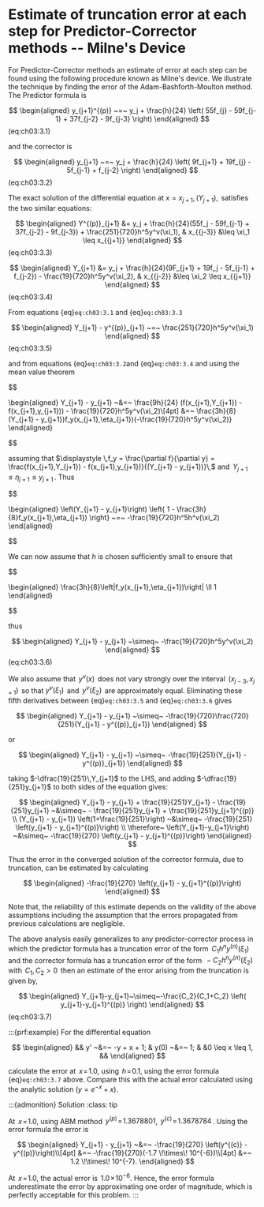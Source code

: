 # Estimate of truncation error at each step for Predictor-Corrector methods -- Milne's Device

For Predictor-Corrector methods an estimate of error at each step can be
found using the following procedure known as Milne's device. We
illustrate the technique by finding the error of the
Adam-Bashforth-Moulton method. The Predictor formula is


$$
\begin{aligned}
    y_{j+1}^{(p)} ~=~ y_j + \frac{h}{24} \left(
        55f_{j} - 59f_{j-1} + 37f_{j-2} - 9f_{j-3}
    \right)
\end{aligned}
$$(eq:ch03:3.1)

 and the corrector is 

$$
\begin{aligned}
    y_{j+1} ~=~ y_j + \frac{h}{24} \left(
        9f_{j+1} + 19f_{j} - 5f_{j-1} + f_{j-2}
    \right)    
\end{aligned}
$$(eq:ch03:3.2)

 The exact solution of the differential equation at
$x = x_{j+1},\, (Y_{j+1}),\,$ satisfies the two similar equations:


$$
\begin{aligned}
    Y^{(p)}_{j+1} &= y_j
    + \frac{h}{24}(55f_j - 59f_{j-1} + 37f_{j-2} - 9f_{j-3})
    + \frac{251}{720}h^5y^v(\xi_1), & x_{{j-3}} &\leq \xi_1 \leq x_{{j+1}}
\end{aligned}
$$(eq:ch03:3.3)

$$
\begin{aligned}
    Y_{j+1} &= y_j
    + \frac{h}{24}(9F_{j+1} + 19f_j - 5f_{j-1} + f_{j-2})
    - \frac{19}{720}h^5y^v(\xi_2), & x_{{j-2}} &\leq \xi_2 \leq x_{{j+1}}    
\end{aligned}
$$(eq:ch03:3.4)

From equations {eq}`eq:ch03:3.1` and {eq}`eq:ch03:3.3` 

$$
\begin{aligned}
    Y_{j+1} - y^{(p)}_{j+1} ~=~ \frac{251}{720}h^5y^v(\xi_1)
\end{aligned}
$$(eq:ch03:3.5)

 and from equations {eq}`eq:ch03:3.2`and {eq}`eq:ch03:3.4` and using the mean value theorem


$$

\begin{aligned}
    Y_{j+1} - y_{j+1} ~&=~ \frac{9h}{24}
    (f(x_{j+1},Y_{j+1}) - f(x_{j+1},y_{j+1})) - \frac{19}{720}h^5y^v(\xi_2)\\[4pt]
    &=~ \frac{3h}{8}(Y_{j+1} - y_{j+1})f_y(x_{j+1},\eta_{j+1}){-\frac{19}{720}h^5y^v(\xi_2)}
\end{aligned}

$$

 assuming that $\displaystyle \,f_y = \frac{\partial f}{\partial y} =
\frac{f(x_{j+1},Y_{j+1}) - f(x_{j+1},y_{j+1})}{(Y_{j+1} - y_{j+1})}\,$
and $\,Y_{j+1} \leq \eta_{j+1} \leq y_{j+1}\,$. Thus 

$$

\begin{aligned}
    \left(Y_{j+1} - y_{j+1}\right) \left\{
        1 - \frac{3h}{8}f_y(x_{j+1},\eta_{j+1})
    \right\} ~=~ -\frac{19}{720}h^5h^v(\xi_2)
\end{aligned}

$$

 We can now assume that $h$ is chosen sufficiently small
to ensure that 

$$

\begin{aligned}
    \frac{3h}{8}\left|f_y(x_{j+1},\eta_{j+1})\right| \ll 1
\end{aligned}

$$

 thus 

$$
\begin{aligned}
    Y_{j+1} - y_{j+1} ~\simeq~ -\frac{19}{720}h^5y^v(\xi_2)  
\end{aligned}
$$(eq:ch03:3.6)

 We also assume that $\,y^v(x)\,$ does not vary strongly
over the interval $\,(x_{j-3},x_{j+1})\,$ so that $y^v(\xi_1)\,$ and
$\,y^v(\xi_2)\,$ are approximately equal. Eliminating these fifth
derivatives between {eq}`eq:ch03:3.5` and {eq}`eq:ch03:3.6`
gives 

$$
\begin{aligned}
    Y_{j+1} - y_{j+1} ~\simeq~
    -\frac{19}{720}\frac{720}{251}(Y_{j+1} - y^{(p)}_{j+1})
\end{aligned}
$$

 or 

$$
\begin{aligned}
    Y_{j+1} - y_{j+1} ~\simeq~ -\frac{19}{251}(Y_{j+1} - y^{(p)}_{j+1})
\end{aligned}
$$

 taking $-\dfrac{19}{251}\,Y_{j+1}$ to the LHS, and adding
$-\dfrac{19}{251}y_{j+1}$ to both sides of the equation gives:


$$
\begin{aligned}
    Y_{j+1} - y_{j+1} + \frac{19}{251}Y_{j+1} - \frac{19}{251}y_{j+1}
    ~&\simeq~ - \frac{19}{251}y_{j+1} + \frac{19}{251}y_{j+1}^{(p)}
    \\
    (Y_{j+1} - y_{j+1}) \left(1+\frac{19}{251}\right)
    ~&\simeq~ -\frac{19}{251} \left(y_{j+1} - y_{j+1}^{(p)}\right)
    \\
    \therefore~ \left(Y_{j+1}-y_{j+1}\right)
    ~&\simeq~ -\frac{19}{270} \left(y_{j+1} - y_{j+1}^{(p)}\right)
\end{aligned}
$$

 Thus the error in the converged solution of the
corrector formula, due to truncation, can be estimated by calculating


$$
\begin{aligned}
    -\frac{19}{270} \left(y_{j+1} - y_{j+1}^{(p)}\right)
\end{aligned}
$$

 Note that, the reliability of this estimate depends on
the validity of the above assumptions including the assumption that the
errors propagated from previous calculations are negligible.

The above analysis easily generalizes to any predictor-corrector process
in which the predictor formula has a truncation error of the form
$\,C_1h^ny^{(n)}(\xi_1)\,$ and the corrector formula has a truncation
error of the form $\,-C_2h^ny^{(n)}(\xi_2)\,$ with $\,C_1,C_2>0\,$ then
an estimate of the error arising from the truncation is given by,


$$
\begin{aligned}
    Y_{j+1}-y_{j+1}~\simeq~-\frac{C_2}{C_1+C_2} \left(
        y_{j+1}-y_{j+1}^{(p)}
    \right)
\end{aligned}
$$ (eq:ch03:3.7)



:::{prf:example}
For the differential equation 

$$
\begin{aligned}
        && y' ~&=~ -y + x + 1; & y(0) ~&=~ 1; & &0 \leq x \leq 1, &&   
\end{aligned}
$$

 calculate the error at $\,x \!=\! 1.0$, using
$\,h \!=\! 0.1$, using the error formula {eq}`eq:ch03:3.7` above.
Compare this with the actual error calculated using the analytic
solution $(y = e^{-x} + x)$.


:::{admonition} Solution
:class: tip

At $\,x \!=\! 1.0$, using ABM method $\,y^{(p)} \!=\! 1.3678801$,
$\,y^{(c)} \!=\! 1.3678784\,$. Using the error formula the error is

$$
\begin{aligned}
        Y_{j+1} - y_{j+1} ~&=~ -\frac{19}{270} \left(y^{(c)} - y^{(p)}\right)\\[4pt]
        &=~ -\frac{19}{270}(-1.7 \!\times\! 10^{-6})\\[4pt]
        &=~ 1.2 \!\times\! 10^{-7}.    
\end{aligned}
$$

 At $\,x \!=\! 1.0$, the actual error is
$\,1.0 \!\times\! 10^{-6}$. Hence, the error formula underestimate the
error by approximating one order of magnitude, which is perfectly
acceptable for this problem.
:::